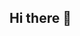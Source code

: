 ## Hi there 👋

<!--
**BriannaHartarto/BriannaHartarto** is a ✨ _special_ ✨ repository because its `README.md` (this file) appears on your GitHub profile.

- 🔅 Hi, I'm Brianna!
- 🙀 I’m currently doing a master's degree in Quantitative Methods in the Social Sciences at Columbia
- 👯 I graduated from Barnard with a BA in History and a minor in Economics 
- ⚡ Fun fact: I have a twin sister!
